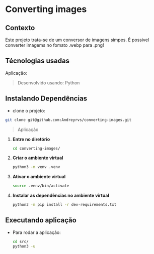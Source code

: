 # Converting images

## Contexto

Este projeto trata-se de um conversor de imagens simpes. É possivel converter imagems no fomato .webp para .png!

## Técnologias usadas

Aplicação:
> Desenvolvido usando: Python

## Instalando Dependências

* clone o projeto:

```bash
git clone git@github.com:Andreyrvs/converting-images.git
```

> Aplicação

1. **Entre no diretório**

    ```bash
    cd converting-images/ 
    ```

2. **Criar o ambiente virtual**

    ```bash
    python3 -m venv .venv
    ```

3. **Ativar o ambiente virtual**

    ```bash
    source .venv/bin/activate
    ```

4. **Instalar as dependências no ambiente virtual**

    ```bash
    python3 -m pip install -r dev-requirements.txt
    ```

## Executando aplicação

* Para rodar a aplicação:

  ```bash
  cd src/
  python3 -u 
  ```
